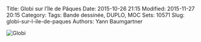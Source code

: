 Title: Globi sur l’île de Pâques
Date: 2015-10-26 21:15
Modified: 2015-11-27 20:15
Category:
Tags: Bande dessinée, DUPLO, MOC
Sets: 10571
Slug: globi-sur-l-ile-de-paques
Authors: Yann Baumgartner

![Globi][globi]

[globi]: {filename}/images/globi.jpg  "Globi"
